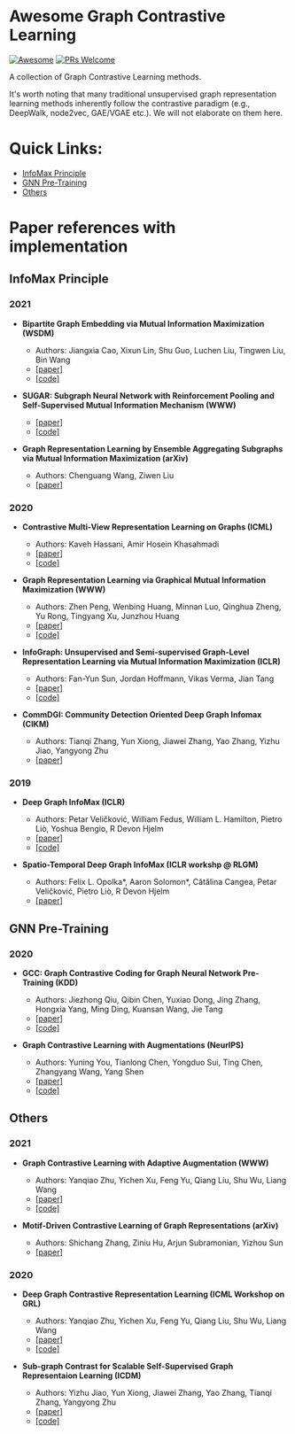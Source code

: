 # Awesome Graph Contrastive Learning
[![Awesome](https://cdn.rawgit.com/sindresorhus/awesome/d7305f38d29fed78fa85652e3a63e154dd8e8829/media/badge.svg)](https://github.com/sindresorhus/awesome)
[![PRs Welcome](https://img.shields.io/badge/PRs-welcome-brightgreen.svg?style=flat-square)](http://makeapullrequest.com)

A collection of Graph Contrastive Learning methods.

It's worth noting that many traditional unsupervised graph representation learning methods inherently follow the contrastive paradigm (e.g., DeepWalk, node2vec, GAE/VGAE etc.). We will not elaborate on them here.

# Quick Links:
- [InfoMax Principle](#infomax-principle)
- [GNN Pre-Training](#gnn-pre-training)
- [Others](#others)

# Paper references with implementation

## InfoMax Principle
### 2021
- **Bipartite Graph Embedding via Mutual Information Maximization (WSDM)**
  - Authors: Jiangxia Cao, Xixun Lin, Shu Guo, Luchen Liu, Tingwen Liu, Bin Wang
  - [[paper]](https://arxiv.org/abs/2012.05442)
  - [[code]](https://github.com/caojiangxia/BiGI)

- **SUGAR: Subgraph Neural Network with Reinforcement Pooling and Self-Supervised Mutual Information Mechanism (WWW)**
  - [[paper]](https://arxiv.org/pdf/2101.08170.pdf)
  - [[code]](https://github.com/RingBDStack/SUGAR)

- **Graph Representation Learning by Ensemble Aggregating Subgraphs via Mutual Information Maximization (arXiv)**
  - Authors: Chenguang Wang, Ziwen Liu
  - [[paper]](https://arxiv.org/pdf/2103.13125.pdf)

### 2020
- **Contrastive Multi-View Representation Learning on Graphs (ICML)**
  - Authors: Kaveh Hassani, Amir Hosein Khasahmadi
  - [[paper]](http://proceedings.mlr.press/v119/hassani20a/hassani20a.pdf)
  - [[code]](https://github.com/kavehhassani/mvgrl)

- **Graph Representation Learning via Graphical Mutual Information Maximization (WWW)**
  - Authors: Zhen Peng, Wenbing Huang, Minnan Luo, Qinghua Zheng, Yu Rong, Tingyang Xu, Junzhou Huang
  - [[paper]](https://arxiv.org/pdf/2002.01169.pdf)
  - [[code]](https://github.com/zpeng27/GMI)

- **InfoGraph: Unsupervised and Semi-supervised Graph-Level Representation Learning via Mutual Information Maximization (ICLR)**
  - Authors: Fan-Yun Sun, Jordan Hoffmann, Vikas Verma, Jian Tang
  - [[paper]](https://openreview.net/pdf/af171fb8c60fa180c4dcf349ccc51ff006211216.pdf)
  - [[code]](https://github.com/fanyun-sun/InfoGraph)

- **CommDGI: Community Detection Oriented Deep Graph Infomax (CIKM)**
  - Authors: Tianqi Zhang, Yun Xiong, Jiawei Zhang, Yao Zhang, Yizhu Jiao, Yangyong Zhu
  - [[paper]](https://yzjiao.github.io/CommDGI/paper.pdf)

### 2019
- **Deep Graph InfoMax (ICLR)**
  - Authors: Petar Veličković, William Fedus, William L. Hamilton, Pietro Liò, Yoshua Bengio, R Devon Hjelm
  - [[paper]](https://openreview.net/pdf?id=rklz9iAcKQ)
  - [[code]](https://github.com/PetarV-/DGI)

- **Spatio-Temporal Deep Graph InfoMax (ICLR workshp @ RLGM)**
  - Authors: Felix L. Opolka*, Aaron Solomon*, Cătălina Cangea, Petar Veličković, Pietro Liò, R Devon Hjelm
  - [[paper]](https://rlgm.github.io/papers/48.pdf)


## GNN Pre-Training
### 2020
- **GCC: Graph Contrastive Coding for Graph Neural Network Pre-Training (KDD)**
  - Authors: Jiezhong Qiu, Qibin Chen, Yuxiao Dong, Jing Zhang, Hongxia Yang, Ming Ding, Kuansan Wang, Jie Tang
  - [[paper]](https://arxiv.org/pdf/2006.09963.pdf)
  - [[code]](https://github.com/THUDM/GCC)

- **Graph Contrastive Learning with Augmentations (NeurIPS)**
  - Authors: Yuning You, Tianlong Chen, Yongduo Sui, Ting Chen, Zhangyang Wang, Yang Shen
  - [[paper]](https://proceedings.neurips.cc/paper/2020/file/3fe230348e9a12c13120749e3f9fa4cd-Paper.pdf)
  - [[code]](https://github.com/Shen-Lab/GraphCL)


## Others
### 2021
- **Graph Contrastive Learning with Adaptive Augmentation (WWW)**
  - Authors: Yanqiao Zhu, Yichen Xu, Feng Yu, Qiang Liu, Shu Wu, Liang Wang
  - [[paper]](https://arxiv.org/pdf/2010.14945.pdf)
  - [[code]](https://github.com/CRIPAC-DIG/GCA)
  
- **Motif-Driven Contrastive Learning of Graph Representations (arXiv)**
  - Authors: Shichang Zhang, Ziniu Hu, Arjun Subramonian, Yizhou Sun
  - [[paper]](https://openreview.net/pdf?id=qcKh_Msv1GP)

### 2020
- **Deep Graph Contrastive Representation Learning (ICML Workshop on GRL)**
  - Authors: Yanqiao Zhu, Yichen Xu, Feng Yu, Qiang Liu, Shu Wu, Liang Wang
  - [[paper]](https://arxiv.org/pdf/2006.04131.pdf)
  - [[code]](https://github.com/CRIPAC-DIG/GRACE)

- **Sub-graph Contrast for Scalable Self-Supervised Graph Representaion Learning (ICDM)**
  - Authors: Yizhu Jiao, Yun Xiong, Jiawei Zhang, Yao Zhang, Tianqi Zhang, Yangyong Zhu
  - [[paper]](https://arxiv.org/pdf/2009.10273.pdf)
  - [[code]](https://github.com/yzjiao/Subg-Con)
